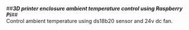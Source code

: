 ##***3D printer enclosure ambient temperature control using Raspberry Pi***## </br>
Control ambient temperature using ds18b20 sensor and 24v dc fan.
